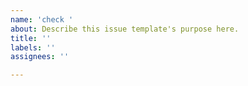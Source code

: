 ```yaml
---
name: 'check '
about: Describe this issue template's purpose here.
title: ''
labels: ''
assignees: ''

---
```



